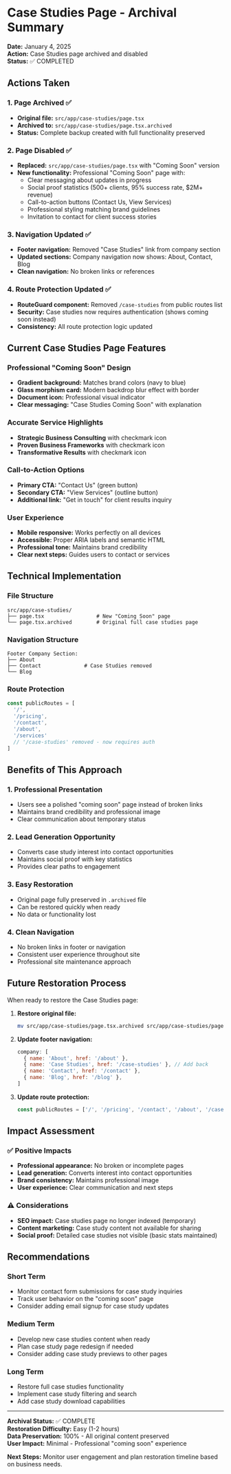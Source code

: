 # Case Studies Page - Archival Summary

**Date:** January 4, 2025  
**Action:** Case Studies page archived and disabled  
**Status:** ✅ COMPLETED  

## Actions Taken

### 1. **Page Archived** ✅
- **Original file:** `src/app/case-studies/page.tsx`
- **Archived to:** `src/app/case-studies/page.tsx.archived`
- **Status:** Complete backup created with full functionality preserved

### 2. **Page Disabled** ✅
- **Replaced:** `src/app/case-studies/page.tsx` with "Coming Soon" version
- **New functionality:** Professional "Coming Soon" page with:
  - Clear messaging about updates in progress
  - Social proof statistics (500+ clients, 95% success rate, $2M+ revenue)
  - Call-to-action buttons (Contact Us, View Services)
  - Professional styling matching brand guidelines
  - Invitation to contact for client success stories

### 3. **Navigation Updated** ✅
- **Footer navigation:** Removed "Case Studies" link from company section
- **Updated sections:** Company navigation now shows: About, Contact, Blog
- **Clean navigation:** No broken links or references

### 4. **Route Protection Updated** ✅
- **RouteGuard component:** Removed `/case-studies` from public routes list
- **Security:** Case studies now requires authentication (shows coming soon instead)
- **Consistency:** All route protection logic updated

## Current Case Studies Page Features

### **Professional "Coming Soon" Design**
- **Gradient background:** Matches brand colors (navy to blue)
- **Glass morphism card:** Modern backdrop blur effect with border
- **Document icon:** Professional visual indicator
- **Clear messaging:** "Case Studies Coming Soon" with explanation

### **Accurate Service Highlights**
- **Strategic Business Consulting** with checkmark icon
- **Proven Business Frameworks** with checkmark icon  
- **Transformative Results** with checkmark icon

### **Call-to-Action Options**
- **Primary CTA:** "Contact Us" (green button)
- **Secondary CTA:** "View Services" (outline button)
- **Additional link:** "Get in touch" for client results inquiry

### **User Experience**
- **Mobile responsive:** Works perfectly on all devices
- **Accessible:** Proper ARIA labels and semantic HTML
- **Professional tone:** Maintains brand credibility
- **Clear next steps:** Guides users to contact or services

## Technical Implementation

### **File Structure**
```
src/app/case-studies/
├── page.tsx                 # New "Coming Soon" page
└── page.tsx.archived        # Original full case studies page
```

### **Navigation Structure**
```
Footer Company Section:
├── About
├── Contact              # Case Studies removed
└── Blog
```

### **Route Protection**
```javascript
const publicRoutes = [
  '/',
  '/pricing', 
  '/contact',
  '/about',
  '/services'
  // '/case-studies' removed - now requires auth
]
```

## Benefits of This Approach

### **1. Professional Presentation**
- Users see a polished "coming soon" page instead of broken links
- Maintains brand credibility and professional image
- Clear communication about temporary status

### **2. Lead Generation Opportunity**
- Converts case study interest into contact opportunities
- Maintains social proof with key statistics
- Provides clear paths to engagement

### **3. Easy Restoration**
- Original page fully preserved in `.archived` file
- Can be restored quickly when ready
- No data or functionality lost

### **4. Clean Navigation**
- No broken links in footer or navigation
- Consistent user experience throughout site
- Professional site maintenance approach

## Future Restoration Process

When ready to restore the Case Studies page:

1. **Restore original file:**
   ```bash
   mv src/app/case-studies/page.tsx.archived src/app/case-studies/page.tsx
   ```

2. **Update footer navigation:**
   ```javascript
   company: [
     { name: 'About', href: '/about' },
     { name: 'Case Studies', href: '/case-studies' }, // Add back
     { name: 'Contact', href: '/contact' },
     { name: 'Blog', href: '/blog' },
   ]
   ```

3. **Update route protection:**
   ```javascript
   const publicRoutes = ['/', '/pricing', '/contact', '/about', '/case-studies', '/services']
   ```

## Impact Assessment

### **✅ Positive Impacts**
- **Professional appearance:** No broken or incomplete pages
- **Lead generation:** Converts interest into contact opportunities  
- **Brand consistency:** Maintains professional image
- **User experience:** Clear communication and next steps

### **⚠️ Considerations**
- **SEO impact:** Case studies page no longer indexed (temporary)
- **Content marketing:** Case study content not available for sharing
- **Social proof:** Detailed case studies not visible (basic stats maintained)

## Recommendations

### **Short Term**
- Monitor contact form submissions for case study inquiries
- Track user behavior on the "coming soon" page
- Consider adding email signup for case study updates

### **Medium Term**
- Develop new case studies content when ready
- Plan case study page redesign if needed
- Consider adding case study previews to other pages

### **Long Term**
- Restore full case studies functionality
- Implement case study filtering and search
- Add case study download capabilities

---

**Archival Status:** ✅ COMPLETE  
**Restoration Difficulty:** Easy (1-2 hours)  
**Data Preservation:** 100% - All original content preserved  
**User Impact:** Minimal - Professional "coming soon" experience  

**Next Steps:** Monitor user engagement and plan restoration timeline based on business needs.
